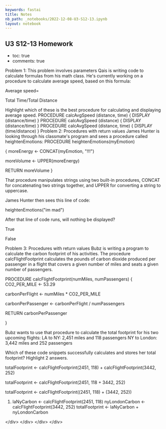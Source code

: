 ```yaml
---
keywords: fastai
title: Notes
nb_path: _notebooks/2022-12-08-U3-S12-13.ipynb
layout: notebook
---
```


<!--
#################################################
### THIS FILE WAS AUTOGENERATED! DO NOT EDIT! ###
#################################################
# file to edit: _notebooks/2022-12-08-U3-S12-13.ipynb
-->

<div class="container" id="notebook-container">
        
<div class="cell border-box-sizing text_cell rendered"><div class="inner_cell">
<div class="text_cell_render border-box-sizing rendered_html">
<h2 id="U3-S12-13-Homework">U3 S12-13 Homework<a class="anchor-link" href="#U3-S12-13-Homework"> </a></h2><ul>
<li>toc: true </li>
<li>comments: true</li>
</ul>

</div>
</div>
</div>
<div class="cell border-box-sizing text_cell rendered"><div class="inner_cell">
<div class="text_cell_render border-box-sizing rendered_html">
<p>Problem 1: This problem involves parameters
Qais is writing code to calculate formulas from his math class. He's currently working on a procedure to calculate average speed, based on this formula:</p>
<p>Average speed=</p>
<p>Total Time/Total Distance​</p>
<p>Highlight which of these is the best procedure for calculating and displaying average speed.
PROCEDURE calcAvgSpeed (distance, time) { DISPLAY (distance/time) }
PROCEDURE calcAvgSpeed (distance) { DISPLAY (distance/time) }
PROCEDURE calcAvgSpeed (distance, time) { DISPLAY (time/distance) }
Problem 2: Procedures with return values
James Hunter is looking through his classmate's program and sees a procedure called heightenEmotions: PROCEDURE heightenEmotions(myEmotion)</p>
<p>{ moreEnergy ← CONCAT(myEmotion, "!!!")</p>
<p>moreVolume ← UPPER(moreEnergy)</p>
<p>RETURN moreVolume }</p>
<p>That procedure manipulates strings using two built-in procedures, CONCAT for concatenating two strings together, and UPPER for converting a string to uppercase.</p>
<p>James Hunter then sees this line of code:</p>
<p>heightenEmotions("im mad")</p>
<p>After that line of code runs, will nothing be displayed?</p>
<p>True</p>
<p>False</p>
<p>Problem 3: Procedures with return values
Bubz is writing a program to calculate the carbon footprint of his activities. The procedure calcFlightFootprint calculates the pounds of carbon dioxide produced per passenger in a flight that covers a given number of miles and seats a given number of passengers.</p>
<p>PROCEDURE calcFlightFootprint(numMiles, numPassengers) { CO2_PER_MILE ← 53.29</p>
<p>carbonPerFlight ← numMiles * CO2_PER_MILE</p>
<p>carbonPerPassenger ← carbonPerFlight / numPassengers</p>
<p>RETURN carbonPerPassenger</p>
<p>}</p>
<p>Bubz wants to use that procedure to calculate the total footprint for his two upcoming flights: LA to NY: 2,451 miles and 118 passengers NY to London: 3,442 miles and 252 passengers</p>
<p>Which of these code snippets successfully calculates and stores her total footprint? Highlight 2 answers.</p>
<p>totalFootprint ← calcFlightFootprint(2451, 118) + calcFlightFootprint(3442, 252)</p>
<p>totalFootprint ← calcFlightFootprint(2451, 118 + 3442, 252)</p>
<p>totalFootprint ← calcFlightFootprint((2451, 118) + (3442, 252))</p>
<ol>
<li>laNyCarbon ← calcFlightFootprint(2451, 118) nyLondonCarbon ← calcFlightFootprint(3442, 252) totalFootprint ← laNyCarbon + nyLondonCarbon</li>
</ol>
<p>&lt;/div&gt; &lt;/div&gt; &lt;/div&gt; &lt;/div&gt;</p>

</div>
</div>
</div>
</div>
 


